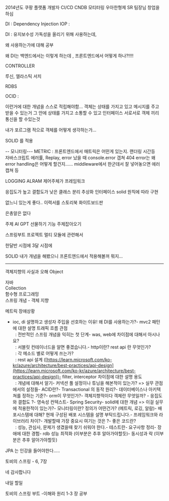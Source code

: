 2014년도 쿠팡 플랫폼 개발자 CI/CD  CNDB 모티터링
우아한형제  SR 팀장님
창업을 하심

DI   : Dependency Injection
IOP : 

DI : 유지보수성 가독성을 올리기 위해 사용하는데,

왜 사용하는가에 대해 공부


왜 DI는 백엔드에서는 이렇게 하는데   , 프론트엔드에서 어떻게 하나?!!!!

CONTROLLER

루신, 엘라스틱 서치

RDBS

OCID :

이런거에 대한 개념을 스스로 적립해야함...
객체는 상태를 가지고 있고 메시지를 주고 받을 수 있는거
그 안에 상태를 가지고 소통할 수 있고
인터페이스 서로서로 객체 끼리 통신을 할 수있는것

내가 포르그램 적으로 객체를 어떻게 생각하는가...

SOLID 를 적용

-- 모니터링---
METRIC  : 프론트엔드에서 매트릭은 어떤게 있는지.  랜더링 시간등  
자바스크립트 에러률,
Replay, error 났을 때 console.error 갭쳐
404 error는 왜     
error handling은 어떻게 할건지...... middleware에서 한군데서 잘 넣어놓으면 에러 캡쳐 등


LOGGING
ALRAM
제어주체가 프레임워크

응집도가 높고 결합도가 낮은
클래스 분리 추상화 인터페이스 solid 원칙에 따라 구현

없느니 있는게 좋다..
이력서를 스토리북
화이트보드판

은총알은 없다

주제
AI GPT 선물하기 기능
주제잡아오기

스프링부트 프로젝트
멀티 모듈에 관련해서

한달반 시점에
3달 시점에

SOLID 
내가 개념을 해봤으니 프론트엔드에서 적용해볼꺼 뭐지...

---
객체지향의 사실과 오해
Object

자바  
Collection      
함수형 프로그래밍  
스프링 개념 - 객체 지향

메트릭
장애상황

- ioc, di 설명하고 생성자 주입을 선호하는 이유! 왜 DI를 사용하는가?- mvc2 패턴에 대한 설명 트래픽 흐름 관점  
  : 전반적인 스프링 개념을 익히는 첫 단계- was, web에 차이점에 대해서 아시나요?  
  : 서블릿 컨테이너드을 알면 좋겠습니다.- http이란? rest api 란 무엇인가?  
  : 각 메소드 별로 어떻게 쓰는가?  
  : rest api 설계 ([https://learn.microsoft.com/ko-kr/azure/architecture/best-practices/api-design](https://learn.microsoft.com/ko-kr/azure/architecture/best-practices/api-design))- filter, interceptor 차이점에 대한 설명 용도  
  : 개념에 대해서 알기- 커넥션 풀 설정이나 튜닝을 해본적이 있는가? => 실무 관점에서의 설정들- ACID란?- Transactional 의 동작 원리?- 데이터베이스나 아키텍쳐를 정하는 기준?- orm이 무엇인가?- 객체지향적이다 객체란 무엇일까? - 응집도와 결합도 ?- 영속성 컨텍스트- Spring Security- solid에 대한 개념 => 이걸 실무에 적용한적이 있는가?- 모니터링이란? 정의가 어떤건가? (메트릭, 로깅, 알람)- 배포시스템에 대해? 현재 구성된 배포 시스템을 설명 부탁드립니다.- 프레임워크와 라이브러리 차이?- 개발할때 가장 중요시 여기는 것은 ?- 좋은 코드란?  
  : 성능, 관심사, 문제가 생겼을때 찾기 쉬워야 한다.- 테스트란- 요구사항 정리- 장애에 대한 경험- rdb 성능 최적화 (이부분은 추후 알아가야할듯)- 동시성과 락 (이부분은 추후 알아가야할듯)

JPA 는 인강을 들어야한다.....

토비의 스프링 - 6, 7장    


네 감사합니다







내일 할일


토비의 스프링 부트 -이해와 원리
1-3 장 공부
